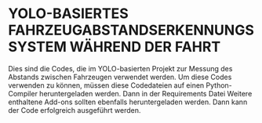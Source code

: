 # YOLO-BASIERTES FAHRZEUGABSTANDSERKENNUNGSSYSTEM WÄHREND DER FAHRT

Dies sind die Codes, die im YOLO-basierten Projekt zur Messung des Abstands zwischen Fahrzeugen verwendet werden. Um diese Codes verwenden zu können, müssen diese Codedateien auf einen Python-Compiler heruntergeladen
werden. Dann in der Requirements Datei Weitere enthaltene Add-ons sollten ebenfalls heruntergeladen werden. Dann kann der Code erfolgreich ausgeführt werden.
